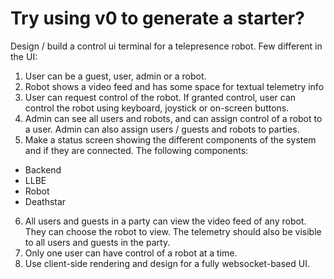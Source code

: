 # Try using v0 to generate a starter?

Design / build a control ui terminal for a telepresence robot.
Few different in the UI:
1. User can be a guest, user, admin or a robot.
2. Robot shows a video feed and has some space for textual telemetry info
3. User can request control of the robot. If granted control, user can control the robot using keyboard, joystick or on-screen buttons.
4. Admin can see all users and robots, and can assign control of a robot to a user. Admin can also assign users / guests and robots to parties.
5. Make a status screen showing the different components of the system and if they are connected. The following components:
  * Backend
  * LLBE
  * Robot
  * Deathstar
6. All users and guests in a party can view the video feed of any robot. They can choose the robot to view. The telemetry should also be visible to all users and guests in the party.
7. Only one user can have control of a robot at a time.
8. Use client-side rendering and design for a fully websocket-based UI.
